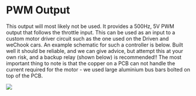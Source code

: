 # PWM Output

This output will most likely not be used. It provides a 500Hz, 5V PWM output that follows the throttle input. This can be used as an input to a custom motor driver circuit such as the one used on the Driven and weChook cars. An example schematic for such a controller is below. Built well it should be reliable, and we can give advice, but attempt this at your own risk, and a backup relay \(shown below\) is recommended!! The most important thing to note is that the copper on a PCB can not handle the current required for the motor - we used large aluminium bus bars bolted on top of the PCB.

![](https://lh5.googleusercontent.com/3pW04xyPngyTtoq86KlSpStIkefsHWNe5GYhydUF1aXQbb3hvtONRAx4F8aLCk-sMGE9HXBWJxQmkSKZ48EOJFgjw-_s3rADhfrZxiAv-pmPF7jSbnq84uhIN7_AKJrLfaOeZKhX)

